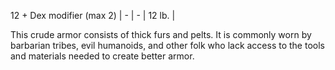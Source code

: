 12 + Dex modifier (max 2) | -        | -            | 12 lb. |

This crude armor consists of thick furs and pelts. It is commonly worn by barbarian tribes, evil humanoids, and other folk who lack access to the tools and materials needed to create better armor.